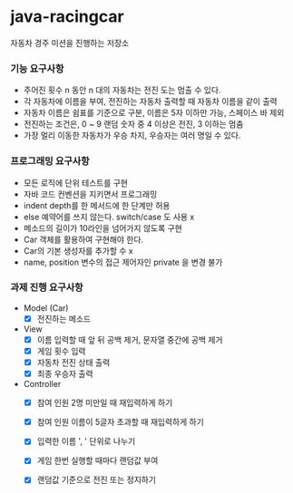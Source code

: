 # java-racingcar
자동차 경주 미션을 진행하는 저장소

### 기능 요구사항
- 주어진 횟수 n 동안 n 대의 자동차는 전진 도는 멈출 수 있다.
- 각 자동차에 이름을 부여, 전진하는 자동차 출력할 때 자동차 이름을 같이 출력
- 자동차 이름은 쉼표를 기준으로 구분, 이름은 5자 이하만 가능, 스페이스 바 제외
- 전진하는 조건은, 0 ~ 9 랜덤 숫자 중 4 이상은 전진, 3 이하는 멈춤
- 가장 멀리 이동한 자동차가 우승 차지, 우승자는 여러 명일 수 있다.

### 프로그래밍 요구사항
- 모든 로직에 단위 테스트를 구현
- 자바 코드 컨벤션을 지키면서 프로그래밍
- indent depth를 한 메서드에 한 단계만 허용
- else 예약어를 쓰지 않는다. switch/case 도 사용 x
- 메소드의 길이가 10라인을 넘어가지 않도록 구현
- Car 객체를 활용하여 구현해야 한다. 
- Car의 기본 생성자를 추가할 수 x
- name, position 변수의 접근 제어자인 private 을 변경 불가

### 과제 진행 요구사항
- Model (Car)
    -[x] 전진하는 메소드
    
- View
    -[x] 이름 입력할 때 앞 뒤 공백 제거, 문자열 중간에 공백 제거
    -[x] 게임 횟수 입력
    -[x] 자동차 전진 상태 출력
    -[x] 최종 우승자 출력
    
- Controller
    -[x] 참여 인원 2명 미만일 때 재입력하게 하기
    -[x] 참여 인원 이름이 5글자 초과할 때 재입력하게 하기
    -[x] 입력한 이름 ', ' 단위로 나누기
    -[x] 게임 한번 실행할 때마다 랜덤값 부여
    -[x] 랜덤값 기준으로 전진 또는 정지하기

